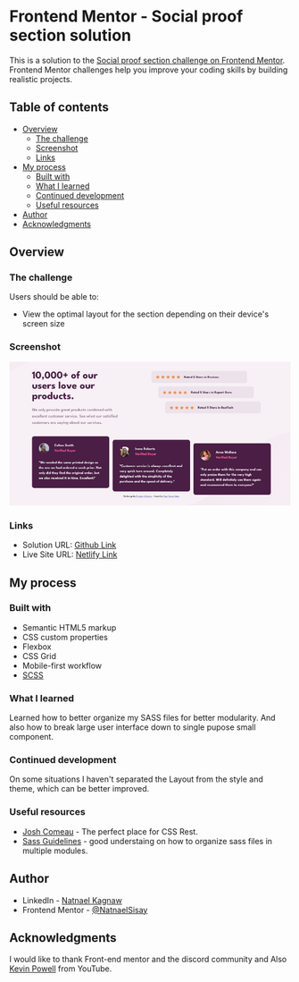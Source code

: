 # Frontend Mentor - Social proof section solution

This is a solution to the [Social proof section challenge on Frontend Mentor](https://www.frontendmentor.io/challenges/social-proof-section-6e0qTv_bA). Frontend Mentor challenges help you improve your coding skills by building realistic projects.

## Table of contents

- [Overview](#overview)
  - [The challenge](#the-challenge)
  - [Screenshot](#screenshot)
  - [Links](#links)
- [My process](#my-process)
  - [Built with](#built-with)
  - [What I learned](#what-i-learned)
  - [Continued development](#continued-development)
  - [Useful resources](#useful-resources)
- [Author](#author)
- [Acknowledgments](#acknowledgments)

## Overview

### The challenge

Users should be able to:

- View the optimal layout for the section depending on their device's screen size

### Screenshot

![Desktop](./screenshot/desktop.png)

### Links

- Solution URL: [Github Link](https://github.com/NatnaelSisay/social-proof-section-master)
- Live Site URL: [Netlify Link](https://warm-khapse-b4523b.netlify.app/)

## My process

### Built with

- Semantic HTML5 markup
- CSS custom properties
- Flexbox
- CSS Grid
- Mobile-first workflow
- [SCSS](https://sass-lang.com/)

### What I learned

Learned how to better organize my SASS files for better modularity.
And also how to break large user interface down to single pupose small component.

### Continued development

On some situations I haven't separated the Layout from the style and theme, which can be better improved.

### Useful resources

- [Josh Comeau](https://www.joshwcomeau.com/css/custom-css-reset/) - The perfect place for CSS Rest.
- [Sass Guidelines](https://sass-guidelin.es/#architecture) - good understaing on how to organize sass files in multiple modules.

## Author

- LinkedIn - [Natnael Kagnaw](https://www.linkedin.com/in/natnael-kagnaw/)
- Frontend Mentor - [@NatnaelSisay](https://www.frontendmentor.io/profile/NatnaelSisay)

## Acknowledgments

I would like to thank Front-end mentor and the discord community and Also [Kevin Powell](https://www.youtube.com/@KevinPowell) from YouTube.
